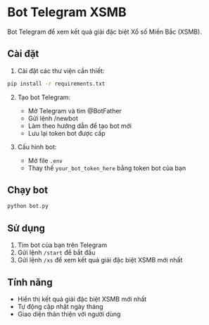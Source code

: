 # Bot Telegram XSMB

Bot Telegram để xem kết quả giải đặc biệt Xổ số Miền Bắc (XSMB).

## Cài đặt

1. Cài đặt các thư viện cần thiết:

```bash
pip install -r requirements.txt
```

2. Tạo bot Telegram:

   - Mở Telegram và tìm @BotFather
   - Gửi lệnh /newbot
   - Làm theo hướng dẫn để tạo bot mới
   - Lưu lại token bot được cấp

3. Cấu hình bot:
   - Mở file `.env`
   - Thay thế `your_bot_token_here` bằng token bot của bạn

## Chạy bot

```bash
python bot.py
```

## Sử dụng

1. Tìm bot của bạn trên Telegram
2. Gửi lệnh `/start` để bắt đầu
3. Gửi lệnh `/xs` để xem kết quả giải đặc biệt XSMB mới nhất

## Tính năng

- Hiển thị kết quả giải đặc biệt XSMB mới nhất
- Tự động cập nhật ngày tháng
- Giao diện thân thiện với người dùng
